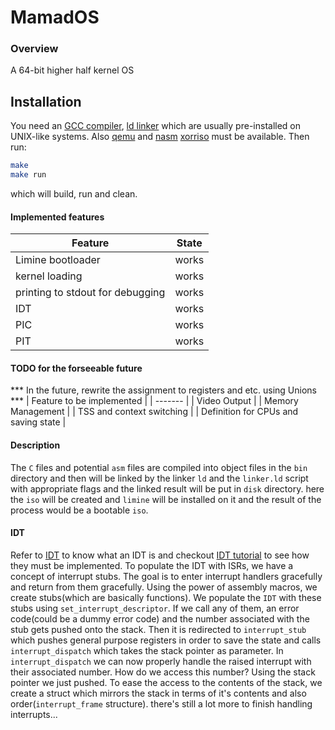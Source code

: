 # MamadOS

### Overview
A 64-bit higher half kernel OS

## Installation
You need an [GCC compiler](https://gcc.gnu.org/), [ld linker](https://www.gnu.org/software/binutils/) 
which are usually pre-installed on UNIX-like systems. Also [qemu](https://www.qemu.org/) and [nasm](https://www.nasm.us/) 
[xorriso](https://www.gnu.org/software/xorriso/) must be available. 
Then run:
```sh
make
make run
```
which will build, run and clean.

#### Implemented features
| Feature | State |
| ------- | -------|
| Limine bootloader | works |
| kernel loading | works |
| printing to stdout for debugging | works |
| IDT | works |
| PIC | works |
| PIT | works |

#### TODO for the forseeable future
*** In the future, rewrite the assignment to registers and etc. using Unions ***
| Feature to be implemented |
| ------- |
| Video Output |
| Memory Management |
| TSS and context switching |
| Definition for CPUs and saving state |

#### Description
The `C` files and potential `asm` files are compiled into object files in the `bin` 
directory and then will be linked by the linker `ld` and the `linker.ld` script with 
appropriate flags and the linked result will be put in `disk` directory. here the `iso` 
will be created and `limine` will be installed on it and the result of the process would 
be a bootable `iso`.

#### IDT 
Refer to [IDT](https://wiki.osdev.org/Interrupt_Descriptor_Table) to know what an IDT is and checkout 
[IDT tutorial](https://wiki.osdev.org/Interrupts_tutorial) to see how they must be implemented. 
To populate the IDT with ISRs, we have a concept of interrupt stubs. The goal is to enter interrupt handlers 
gracefully and return from them gracefully. Using the power of assembly macros, we create stubs(which are basically functions). 
We populate the `IDT` with these stubs using `set_interrupt_descriptor`. If we call any of them, an error code(could be a dummy error code) 
and the number associated with the stub gets pushed onto the stack. Then it is redirected to `interrupt_stub` which pushes general purpose 
registers in order to save the state and calls `interrupt_dispatch` which takes the stack pointer as parameter. In `interrupt_dispatch` we 
can now properly handle the raised interrupt with their associated number. How do we access this number? Using the stack pointer we just pushed. 
To ease the access to the contents of the stack, we create a struct which mirrors the stack in terms of it's contents and also order(`interrupt_frame` structure).
there's still a lot more to finish handling interrupts...
